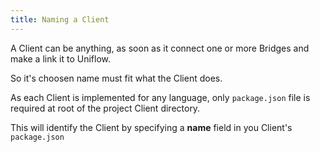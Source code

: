 ```yaml
---
title: Naming a Client
---
```


A Client can be anything, as soon as it connect one or more Bridges and make a link it to Uniflow.

So it's choosen name must fit what the Client does.

As each Client is implemented for any language, only `package.json` file is required at root of the project Client directory.

This will identify the Client by specifying a **name** field in you Client's `package.json`
